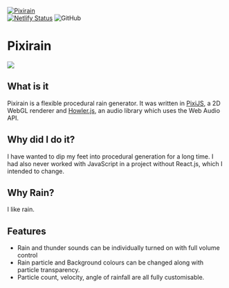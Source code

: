 [![Pixirain](https://img.shields.io/badge/Website-Pixirain.netlify.app-black?style=for-the-badge)](http://pixirain.netlify.app)   
[![Netlify Status](https://api.netlify.com/api/v1/badges/2d268ea5-b2e2-4c4e-9d1a-1c781a1e1362/deploy-status)](https://app.netlify.com/sites/pixirain/deploys) ![GitHub](https://img.shields.io/github/license/ZeroDawn0D/pixirain)
# Pixirain 
![](https://media.giphy.com/media/JDb9t694Ey4DM8WMSr/giphy.gif)
## What is it
Pixirain is a flexible procedural rain generator. It was written in [PixiJS](https://www.pixijs.com/), a 2D WebGL renderer and [Howler.js](https://howlerjs.com/), an audio library which uses the Web Audio API.

## Why did I do it?
I have wanted to dip my feet into procedural generation for a long time. I had also never worked with JavaScript in a project without React.js, which I intended to change.

## Why Rain?
I like rain.

## Features
* Rain and thunder sounds can be individually turned on with full volume control
* Rain particle and Background colours can be changed along with particle transparency.
* Particle count, velocity, angle of rainfall are all fully customisable.
